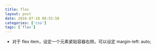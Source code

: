 ```yaml
---
title: flex
layout: post
date: 2016-07-10 08:55:58
categories: ['css']
tags: ['flex']
---
```


- 对于 flex item，设定一个元素紧贴容器右侧，可以设定 margin-left: auto;
